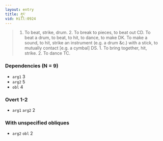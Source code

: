 ```yaml
---
layout: entry
title: རྡུང་
vid: Hill:0924
---
```

> 1. To beat, strike, drum. 2. To break to pieces, to beat out CD. To beat a drum, to beat, to hit, to dance, to make DK. To make a sound, to hit, strike an instrument (e.g. a drum &c.) with a stick, to mutually contact [e.g. a cymbal] DS. 1. To bring together, hit, strike. 2. To dance TC.
### Dependencies (N = 9)
* `arg1` 3
* `arg2` 5
* `obl` 4


### Overt 1-2
* `arg1` `arg2` 2


### With unspecified obliques
* `arg2` `obl` 2
